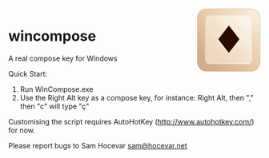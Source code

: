 <div style="float: right"><img src="res/icon.png" /></div>

wincompose
==========

A real compose key for Windows

Quick Start:

 1. Run WinCompose.exe
 2. Use the Right Alt key as a compose key, for instance: Right Alt,
    then "," then "c" will type "ç"

Customising the script requires AutoHotKey (http://www.autohotkey.com/) for now.

Please report bugs to Sam Hocevar <sam@hocevar.net>
